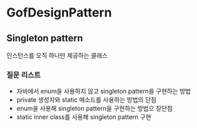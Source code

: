 # GofDesignPattern

## Singleton pattern
인스턴스를 오직 하나만 제공하는 클래스
### 질문 리스트
- 자바에서 enum을 사용하지 않고 singleton pattern을 구현하는 방법
- private 생성자와 static 메소드를 사용하는 방법의 단점
- enum을 사용해 singleton pattern을 구현하는 방법으 장단점
- static inner class를 사용해 singleton pattern 구현